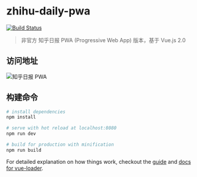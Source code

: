 # zhihu-daily-pwa

[![Build Status](https://travis-ci.org/binggg/zhihu-daily-pwa.svg?branch=master)](https://travis-ci.org/binggg/zhihu-daily-pwa)

> 非官方 知乎日报 PWA (Progressive Web App) 版本，基于 Vue.js 2.0

## 访问地址

![知乎日报 PWA](https://zh.zhaobing.site)

## 构建命令

``` bash
# install dependencies
npm install

# serve with hot reload at localhost:8080
npm run dev

# build for production with minification
npm run build
```

For detailed explanation on how things work, checkout the [guide](http://vuejs-templates.github.io/webpack/) and [docs for vue-loader](http://vuejs.github.io/vue-loader).
